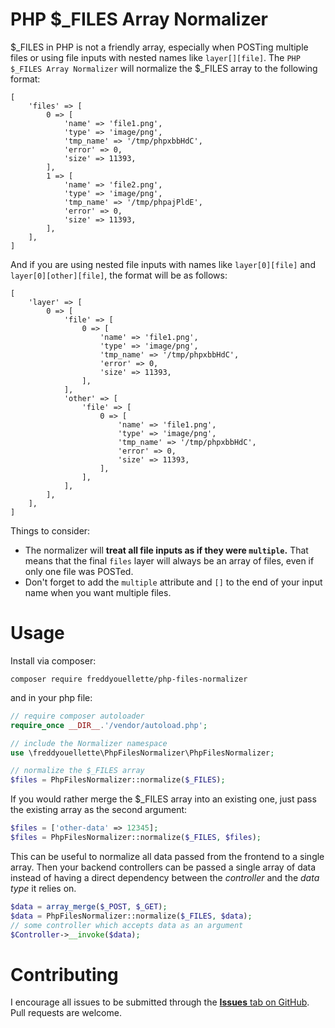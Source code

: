 # PHP $_FILES Array Normalizer

$_FILES in PHP is not a friendly array, especially when POSTing multiple files or using file inputs with nested names like `layer[][file]`. The `PHP $_FILES Array Normalizer` will normalize the $_FILES array to the following format:

```
[
	'files' => [
		0 => [
			'name' => 'file1.png',
			'type' => 'image/png',
			'tmp_name' => '/tmp/phpxbbHdC',
			'error' => 0,
			'size' => 11393,
		],
		1 => [
			'name' => 'file2.png',
			'type' => 'image/png',
			'tmp_name' => '/tmp/phpajPldE',
			'error' => 0,
			'size' => 11393,
		],
	],
]
```
And if you are using nested file inputs with names like `layer[0][file]` and `layer[0][other][file]`, the format will be as follows:
```
[
	'layer' => [
		0 => [
			'file' => [
				0 => [
					'name' => 'file1.png',
					'type' => 'image/png',
					'tmp_name' => '/tmp/phpxbbHdC',
					'error' => 0,
					'size' => 11393,
				],
			],
			'other' => [
				'file' => [
					0 => [
						'name' => 'file1.png',
						'type' => 'image/png',
						'tmp_name' => '/tmp/phpxbbHdC',
						'error' => 0,
						'size' => 11393,
					],
				],
			],
		],
	],
]
```

Things to consider:
* The normalizer will __treat all file inputs as if they were `multiple`.__ That means that the final `files` layer will always be an array of files, even if only one file was POSTed.
* Don't forget to add the `multiple` attribute and `[]` to the end of your input name when you want multiple files.

# Usage
Install via composer:
```
composer require freddyouellette/php-files-normalizer
```

and in your php file:
```php
// require composer autoloader
require_once __DIR__.'/vendor/autoload.php';

// include the Normalizer namespace
use \freddyouellette\PhpFilesNormalizer\PhpFilesNormalizer;

// normalize the $_FILES array
$files = PhpFilesNormalizer::normalize($_FILES);
```

If you would rather merge the $_FILES array into an existing one, just pass the existing array as the second argument:
```php
$files = ['other-data' => 12345];
$files = PhpFilesNormalizer::normalize($_FILES, $files);
```
This can be useful to normalize all data passed from the frontend to a single array. Then your backend controllers can be passed a single array of data instead of having a direct dependency between the *controller* and the *data type* it relies on.
```php
$data = array_merge($_POST, $_GET);
$data = PhpFilesNormalizer::normalize($_FILES, $data);
// some controller which accepts data as an argument
$Controller->__invoke($data);
```

# Contributing
I encourage all issues to be submitted through the [**Issues** tab on GitHub](https://github.com/freddyouellette/php-files-normalizer/issues). Pull requests are welcome.